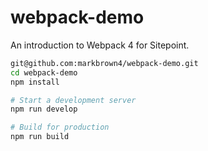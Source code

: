 # webpack-demo

An introduction to Webpack 4 for Sitepoint.

```bash
git@github.com:markbrown4/webpack-demo.git
cd webpack-demo
npm install

# Start a development server
npm run develop

# Build for production
npm run build
```
